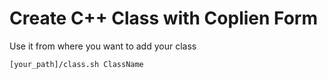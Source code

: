 # Create C++ Class with Coplien Form

Use it from where you want to add your class

```bash
[your_path]/class.sh ClassName
```